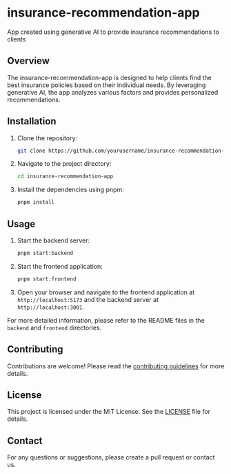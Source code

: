 # insurance-recommendation-app
App created using generative AI to provide insurance recommendations to clients

## Overview
The insurance-recommendation-app is designed to help clients find the best insurance policies based on their individual needs. By leveraging generative AI, the app analyzes various factors and provides personalized recommendations.


## Installation
1. Clone the repository:
    ```bash
    git clone https://github.com/yourusername/insurance-recommendation-app.git
    ```
2. Navigate to the project directory:
    ```bash
    cd insurance-recommendation-app
    ```
3. Install the dependencies using pnpm:
    ```bash
    pnpm install
    ```

## Usage
1. Start the backend server:
    ```bash
    pnpm start:backend
    ```
2. Start the frontend application:
    ```bash
    pnpm start:frontend
    ```
3. Open your browser and navigate to the frontend application at `http://localhost:5173` and the backend server at `http://localhost:3001`.

For more detailed information, please refer to the README files in the `backend` and `frontend` directories.

## Contributing
Contributions are welcome! Please read the [contributing guidelines](CONTRIBUTING.md) for more details.

## License
This project is licensed under the MIT License. See the [LICENSE](LICENSE) file for details.

## Contact
For any questions or suggestions, please create a pull request or contact us.
